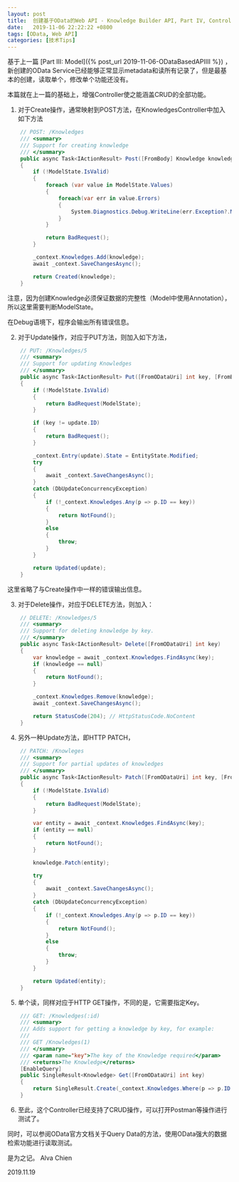```yaml
---
layout: post
title:  创建基于OData的Web API - Knowledge Builder API, Part IV, Controller
date:   2019-11-06 22:22:22 +0800
tags: [OData, Web API]
categories: [技术Tips]
---
```


基于上一篇 [Part III:  Model]({% post_url 2019-11-06-ODataBasedAPIIII %}) ，新创建的OData Service已经能够正常显示metadata和读所有记录了，但是最基本的创建，读取单个，修改单个功能还没有。


本篇就在上一篇的基础上，增强Controller使之能涵盖CRUD的全部功能。


1. 对于Create操作，通常映射到POST方法，在KnowledgesController中加入如下方法
```C#
    // POST: /Knowledges
    /// <summary>
    /// Support for creating knowledge
    /// </summary>
    public async Task<IActionResult> Post([FromBody] Knowledge knowledge)
    {
        if (!ModelState.IsValid)
        {
            foreach (var value in ModelState.Values)
            {
                foreach(var err in value.Errors) 
                {
                    System.Diagnostics.Debug.WriteLine(err.Exception?.Message);
                }
            }

            return BadRequest();
        }

        _context.Knowledges.Add(knowledge);
        await _context.SaveChangesAsync();

        return Created(knowledge);
    }
```

注意，因为创建Knowledge必须保证数据的完整性（Model中使用Annotation），所以这里需要判断ModelState。

在Debug语境下，程序会输出所有错误信息。
 

2. 对于Update操作，对应于PUT方法，则加入如下方法，
```C#
    // PUT: /Knowledges/5
    /// <summary>
    /// Support for updating Knowledges
    /// </summary>
    public async Task<IActionResult> Put([FromODataUri] int key, [FromBody] Knowledge update)
    {
        if (!ModelState.IsValid)
        {
            return BadRequest(ModelState);
        }

        if (key != update.ID)
        {
            return BadRequest();
        }

        _context.Entry(update).State = EntityState.Modified;
        try
        {
            await _context.SaveChangesAsync();
        }
        catch (DbUpdateConcurrencyException)
        {
            if (!_context.Knowledges.Any(p => p.ID == key))
            {
                return NotFound();
            }
            else
            {
                throw;
            }
        }

        return Updated(update);
    }
```

这里省略了与Create操作中一样的错误输出信息。
 

3. 对于Delete操作，对应于DELETE方法，则加入：
```C#
    // DELETE: /Knowledges/5
    /// <summary>
    /// Support for deleting knowledge by key.
    /// </summary>
    public async Task<IActionResult> Delete([FromODataUri] int key)
    {
        var knowledge = await _context.Knowledges.FindAsync(key);
        if (knowledge == null)
        {
            return NotFound();
        }

        _context.Knowledges.Remove(knowledge);
        await _context.SaveChangesAsync();

        return StatusCode(204); // HttpStatusCode.NoContent
    }
```

4. 另外一种Update方法，即HTTP PATCH，
```C#
    // PATCH: /Knowleges
    /// <summary>
    /// Support for partial updates of knowledges
    /// </summary>
    public async Task<IActionResult> Patch([FromODataUri] int key, [FromBody] Delta<Knowledge> knowledge)
    {
        if (!ModelState.IsValid)
        {
            return BadRequest(ModelState);
        }

        var entity = await _context.Knowledges.FindAsync(key);
        if (entity == null)
        {
            return NotFound();
        }

        knowledge.Patch(entity);

        try
        {
            await _context.SaveChangesAsync();
        }
        catch (DbUpdateConcurrencyException)
        {
            if (!_context.Knowledges.Any(p => p.ID == key))
            {
                return NotFound();
            }
            else
            {
                throw;
            }
        }

        return Updated(entity);
    }
```

5. 单个读，同样对应于HTTP GET操作，不同的是，它需要指定Key。
```C#
    /// GET: /Knowledges(:id)
    /// <summary>
    /// Adds support for getting a knowledge by key, for example:
    /// 
    /// GET /Knowledges(1)
    /// </summary>
    /// <param name="key">The key of the Knowledge required</param>
    /// <returns>The Knowledge</returns>
    [EnableQuery]
    public SingleResult<Knowledge> Get([FromODataUri] int key)
    {
        return SingleResult.Create(_context.Knowledges.Where(p => p.ID == key));
    }
```

6. 至此，这个Controller已经支持了CRUD操作，可以打开Postman等操作进行测试了。

同时，可以参阅OData官方文档关于Query Data的方法，使用OData强大的数据检索功能进行读取测试。

 

是为之记。
Alva Chien

2019.11.19


